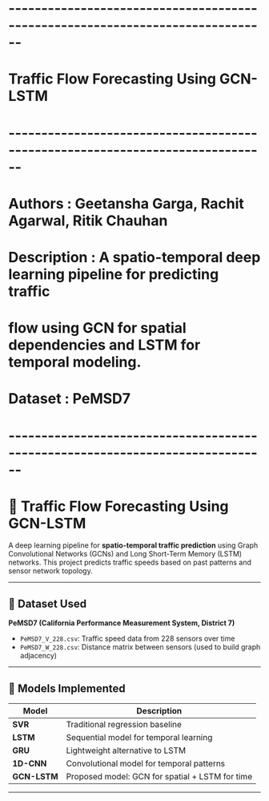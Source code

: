 # ------------------------------------------------------------------------------
# Traffic Flow Forecasting Using GCN-LSTM
# ------------------------------------------------------------------------------
# Authors      : Geetansha Garga, Rachit Agarwal, Ritik Chauhan
# Description  : A spatio-temporal deep learning pipeline for predicting traffic
#                flow using GCN for spatial dependencies and LSTM for temporal modeling.
# Dataset      : PeMSD7
# ------------------------------------------------------------------------------

# 🚦 Traffic Flow Forecasting Using GCN-LSTM

A deep learning pipeline for **spatio-temporal traffic prediction** using Graph Convolutional Networks (GCNs) and Long Short-Term Memory (LSTM) networks. This project predicts traffic speeds based on past patterns and sensor network topology.

---

## 📁 Dataset Used

**PeMSD7 (California Performance Measurement System, District 7)**  
- `PeMSD7_V_228.csv`: Traffic speed data from 228 sensors over time  
- `PeMSD7_W_228.csv`: Distance matrix between sensors (used to build graph adjacency)  

---

## 🧠 Models Implemented

| Model        | Description                                      |
|--------------|--------------------------------------------------|
| **SVR**      | Traditional regression baseline                  |
| **LSTM**     | Sequential model for temporal learning           |
| **GRU**      | Lightweight alternative to LSTM                  |
| **1D-CNN**   | Convolutional model for temporal patterns        |
| **GCN-LSTM** | Proposed model: GCN for spatial + LSTM for time  |

---

